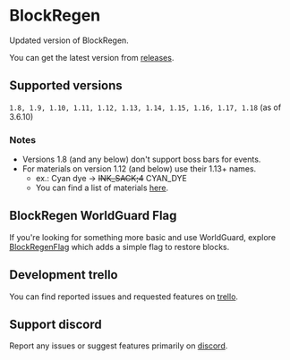 # BlockRegen
Updated version of BlockRegen.

You can get the latest version from [releases](https://github.com/Wertik/BlockRegen/releases).

## Supported versions

``1.8, 1.9, 1.10, 1.11, 1.12, 1.13, 1.14, 1.15, 1.16, 1.17, 1.18`` (as of 3.6.10)

### Notes

* Versions 1.8 (and any below) don't support boss bars for events.
* For materials on version 1.12 (and below) use their 1.13+ names.
  * ex.: Cyan dye -> ~~INK_SACK;4~~ CYAN_DYE
  * You can find a list of materials [here](https://github.com/CryptoMorin/XSeries/blob/master/src/main/java/com/cryptomorin/xseries/XMaterial.java).

## BlockRegen WorldGuard Flag

If you're looking for something more basic and use WorldGuard, explore [BlockRegenFlag](https://github.com/Wertik/BlockRegenFlag) which adds a simple flag to restore blocks.

## Development trello

You can find reported issues and requested features on [trello](https://trello.com/b/FfsHxZUW/blockregen).

## Support discord

Report any issues or suggest features primarily on [discord](https://discord.gg/ZCxMca5).
